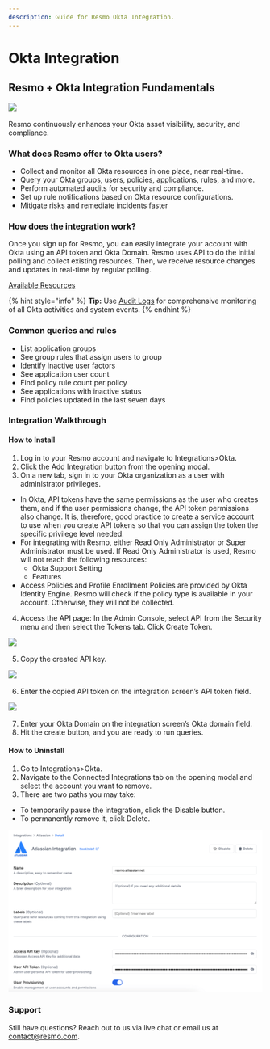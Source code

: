 ```yaml
---
description: Guide for Resmo Okta Integration.
---
```


# Okta Integration

## Resmo + Okta Integration Fundamentals

![](../.gitbook/assets/okta-logo.png)

Resmo continuously enhances your Okta asset visibility, security, and compliance.

### What does Resmo offer to Okta users?

* Collect and monitor all Okta resources in one place, near real-time.
* Query your Okta groups, users, policies, applications, rules, and more.&#x20;
* Perform automated audits for security and compliance.
* Set up rule notifications based on Okta resource configurations.
* Mitigate risks and remediate incidents faster

### How does the integration work?

Once you sign up for Resmo, you can easily integrate your account with Okta using an API token and Okta Domain. Resmo uses API to do the initial polling and collect existing resources. Then, we receive resource changes and updates in real-time by regular polling.

[Available Resources](https://docs.resmo.com/resources/okta)

{% hint style="info" %}
**Tip:** Use [Audit Logs](../audit-logs/audit-logs.md) for comprehensive monitoring of all Okta activities and system events.
{% endhint %}

### Common queries and rules

* List application groups
* See group rules that assign users to group
* Identify inactive user factors
* See application user count
* Find policy rule count per policy
* See applications with inactive status
* Find policies updated in the last seven days

### Integration Walkthrough

#### How to Install

1. Log in to your Resmo account and navigate to Integrations>Okta.
2. Click the Add Integration button from the opening modal.
3. On a new tab, sign in to your Okta organization as a user with administrator privileges.

* In Okta, API tokens have the same permissions as the user who creates them, and if the user permissions change, the API token permissions also change. It is, therefore, good practice to create a service account to use when you create API tokens so that you can assign the token the specific privilege level needed.
* For integrating with Resmo, either Read Only Administrator or Super Administrator must be used. If Read Only Administrator is used, Resmo will not reach the following resources:
  * Okta Support Setting
  * Features
* Access Policies and Profile Enrollment Policies are provided by Okta Identity Engine. Resmo will check if the policy type is available in your account. Otherwise, they will not be collected.

4. Access the API page: In the Admin Console, select API from the Security menu and then select the Tokens tab. Click Create Token.

![](../.gitbook/assets/create-token.jpg)

5. Copy the created API key.

![](../.gitbook/assets/api-token.jpg)

6. Enter the copied API token on the integration screen’s API token field.

![](../.gitbook/assets/okta-resmo.png)

7. Enter your Okta Domain on the integration screen’s Okta domain field.
8. Hit the create button, and you are ready to run queries.

#### How to Uninstall

1. Go to Integrations>Okta.&#x20;
2. Navigate to the Connected Integrations tab on the opening modal and select the account you want to remove.
3. There are two paths you may take:&#x20;

* To temporarily pause the integration, click the Disable button.
* To permanently remove it, click Delete.&#x20;

![](../.gitbook/assets/delete.png)

### Support

Still have questions? Reach out to us via live chat or email us at contact@resmo.com.
